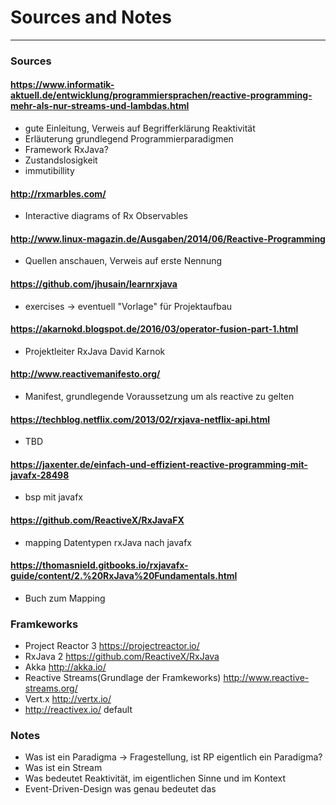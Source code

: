 # Sources and Notes
---
### Sources
#### https://www.informatik-aktuell.de/entwicklung/programmiersprachen/reactive-programming-mehr-als-nur-streams-und-lambdas.html
- gute Einleitung, Verweis auf Begrifferklärung Reaktivität
- Erläuterung grundlegend Programmierparadigmen
- Framework RxJava?
- Zustandslosigkeit
- immutibillity

#### http://rxmarbles.com/
- Interactive diagrams of Rx Observables

#### http://www.linux-magazin.de/Ausgaben/2014/06/Reactive-Programming
- Quellen anschauen, Verweis auf erste Nennung

#### https://github.com/jhusain/learnrxjava
- exercises -> eventuell "Vorlage" für Projektaufbau

#### https://akarnokd.blogspot.de/2016/03/operator-fusion-part-1.html
- Projektleiter RxJava David Karnok

#### http://www.reactivemanifesto.org/
- Manifest, grundlegende Voraussetzung um als reactive zu gelten

#### https://techblog.netflix.com/2013/02/rxjava-netflix-api.html
- TBD

#### https://jaxenter.de/einfach-und-effizient-reactive-programming-mit-javafx-28498
- bsp mit javafx

#### https://github.com/ReactiveX/RxJavaFX
- mapping Datentypen rxJava nach javafx

#### https://thomasnield.gitbooks.io/rxjavafx-guide/content/2.%20RxJava%20Fundamentals.html
- Buch zum Mapping

### Framkeworks
- Project Reactor 3 https://projectreactor.io/
- RxJava 2 https://github.com/ReactiveX/RxJava
- Akka http://akka.io/
- Reactive Streams(Grundlage der Framkeworks) http://www.reactive-streams.org/
- Vert.x http://vertx.io/
- http://reactivex.io/ default


### Notes
- Was ist ein Paradigma -> Fragestellung, ist RP eigentlich ein Paradigma?
- Was ist ein Stream
- Was bedeutet Reaktivität, im eigentlichen Sinne und im Kontext
- Event-Driven-Design was genau bedeutet das
